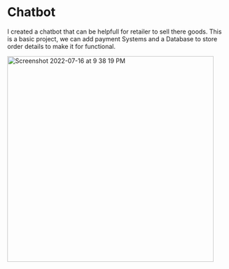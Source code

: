 # Chatbot
I created a chatbot that can be helpfull for retailer to sell there goods.
This is a basic project, we can add payment Systems and a Database to store order details to make it for functional.  

<img width="471" alt="Screenshot 2022-07-16 at 9 38 19 PM" src="https://user-images.githubusercontent.com/80478513/179363212-1774f2ce-18c4-42f8-b736-2c1daaf9f365.png">
